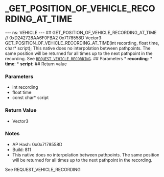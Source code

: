 # _GET_POSITION_OF_VEHICLE_RECORDING_AT_TIME

--- ns: VEHICLE --- ## GET_POSITION_OF_VEHICLE_RECORDING_AT_TIME  // 0xD242728AA6F0FBA2 0x7178558D Vector3 GET_POSITION_OF_VEHICLE_RECORDING_AT_TIME(int recording, float time, char* script);  This native does no interpolation between pathpoints. The same position will be returned for all times up to the next pathpoint in the recording.  See [`REQUEST_VEHICLE_RECORDING`](#_0xAF514CABE74CBF15).  ## Parameters * **recording**: * **time**: * **script**:  ## Return value

### Parameters
* int recording
* float time
* const char* script

### Return Value
* Vector3

### Notes
* AP Hash: 0x0x7178558D
* Build: 811
* This native does no interpolation between pathpoints. The same position will be returned for all times up to the next pathpoint in the recording.

See REQUEST_VEHICLE_RECORDING

